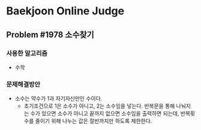 Baekjoon Online Judge
=====================
## Problem #1978 소수찾기
### 사용한 알고리즘
* 수학
### 문제해결방안
* 소수는 약수가 1과 자기자신만인 수이다.
  * 초기조건으로 1은 소수가 아니고, 2는 소수임을 넣는다. 반복문을 통해 나눠지는 수가 있으면 소수가 아니고 끝까지 없으면 소수임을 출력하면 되는데, 반복횟수를 줄이기 위해 나누는 값은 절반까지만 하도록 제한한다.

